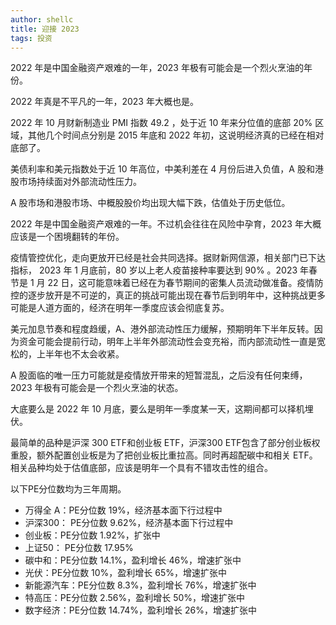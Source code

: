 ```yaml
---
author: shellc
title: 迎接 2023
tags: 投资
---
```


2022 年是中国金融资产艰难的一年，2023 年极有可能会是一个烈火烹油的年份。

<!--more-->

2022 年真是不平凡的一年，2023 年大概也是。

2022 年 10 月财新制造业 PMI 指数 49.2 ，处于近 10 年来分位值的底部 20% 区域，其他几个时间点分别是 2015 年底和 2022 年初，这说明经济真的已经在相对底部了。

美债利率和美元指数处于近 10 年高位，中美利差在 4 月份后进入负值，A 股和港股市场持续面对外部流动性压力。

A 股市场和港股市场、中概股股价均出现大幅下跌，估值处于历史低位。


2022 年是中国金融资产艰难的一年。不过机会往往在风险中孕育，2023 年大概应该是一个困境翻转的年份。

疫情管控优化，走向更放开已经是社会共同选择。据财新网信源，相关部门已下达指标， 2023 年 1 月底前，80 岁以上老人疫苗接种率要达到 90% 。2023 年春节是 1 月 22 日，这可能意味着已经在为春节期间的密集人员流动做准备。疫情防控的逐步放开是不可逆的，真正的挑战可能出现在春节后到明年中，这种挑战更多可能是人道方面的，经济在明年一季度应该会彻底复苏。


美元加息节奏和程度趋缓，A、港外部流动性压力缓解，预期明年下半年反转。因为资金可能会提前行动，明年上半年外部流动性会变充裕，而内部流动性一直是宽松的，上半年也不太会收紧。

A 股面临的唯一压力可能就是疫情放开带来的短暂混乱，之后没有任何束缚，2023 年极有可能会是一个烈火烹油的状态。

大底要么是 2022 年 10 月底，要么是明年一季度某一天，这期间都可以择机埋伏。

最简单的品种是沪深 300 ETF和创业板 ETF，沪深300 ETF包含了部分创业板权重股，额外配置创业板是为了把创业板比重拉高。同时再超配碳中和相关 ETF。相关品种均处于估值底部，应该是明年一个具有不错攻击性的组合。

以下PE分位数均为三年周期。

* 万得全 A：PE分位数 19%，经济基本面下行过程中
* 沪深300： PE分位数 9.62%，经济基本面下行过程中
* 创业板：PE分位数 1.92%，扩张中
* 上证50： PE分位数 17.95%
* 碳中和：PE分位数 14.1%，盈利增长 46%，增速扩张中
* 光伏：PE分位数 10%，盈利增长 65%，增速扩张中
* 新能源汽车：PE分位数 8.3%，盈利增长 76%，增速扩张中
* 特高压：PE分位数 2.56%，盈利增长 50%，增速扩张中
* 数字经济：PE分位数 14.74%，盈利增长 26%，增速扩张中